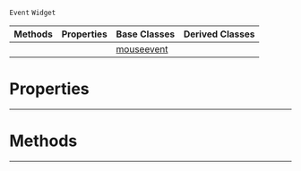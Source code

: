  `Event` `Widget`



|Methods|Properties|Base Classes|Derived Classes|
|---|---|---|---|
| | |[mouseevent](mouseevent.md)| |


 #  Properties


---  
 #  Methods


---  
 

 